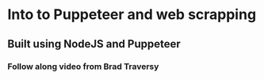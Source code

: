 # Into to Puppeteer and web scrapping

## Built using NodeJS and Puppeteer

### Follow along video from Brad Traversy
